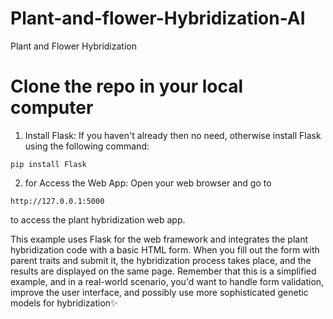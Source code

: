 # Plant-and-flower-Hybridization-AI
Plant and Flower Hybridization

# Clone the repo in your local computer

1. Install Flask:
If you haven't already then no need, otherwise install Flask using the following command:
```
pip install Flask
```
2. for Access the Web App:
Open your web browser and go to
```
http://127.0.0.1:5000
```
to access the plant hybridization web app.

This example uses Flask for the web framework and integrates the plant hybridization code with a basic HTML form. When you fill out the form with parent traits and submit it, the hybridization process takes place, and the results are displayed on the same page. Remember that this is a simplified example, and in a real-world scenario, you'd want to handle form validation, improve the user interface, and possibly use more sophisticated genetic models for hybridization✨
